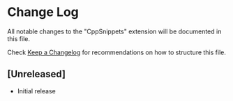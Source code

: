 # Change Log

All notable changes to the "CppSnippets" extension will be documented in this file.

Check [Keep a Changelog](http://keepachangelog.com/) for recommendations on how to structure this file.

## [Unreleased]

- Initial release